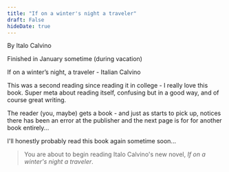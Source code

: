 ```yaml
---
title: "If on a winter's night a traveler"
draft: False
hideDate: true
---
```

By Italo Calvino

Finished in January sometime (during vacation)

If on a winter’s night, a traveler - Italian Calvino 

This was a second reading since reading it in college - I really love this book. Super meta about reading itself, confusing but in a good way, and of course great writing.

The reader (you, maybe) gets a book - and just as starts to pick up, notices there has been an error at the publisher and the next page is for for another book entirely...

I'll honestly probably read this book again sometime soon...

> You are about to begin reading Italo Calvino's new novel, *If on a winter's night a traveler*.
